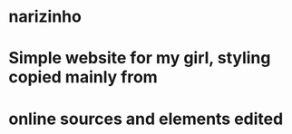 # narizinho
# Simple website for my girl, styling copied mainly from
# online sources and elements edited
